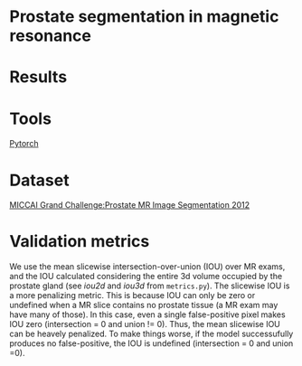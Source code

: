 # Prostate segmentation in magnetic resonance
 
# Results

# Tools
[Pytorch](https://pytorch.org)

# Dataset
[MICCAI Grand Challenge:Prostate MR Image Segmentation 2012](https://promise12.grand-challenge.org/home/)

# Validation metrics
We use the mean slicewise intersection-over-union (IOU) over MR exams, and the IOU calculated considering the entire 3d volume occupied by the prostate gland (see *iou2d* and *iou3d* from `metrics.py`). The slicewise IOU is a more penalizing metric. This is because IOU can only be zero or undefined when a MR slice contains no prostate tissue (a MR exam may have many of those). In this case, even a single false-positive pixel makes IOU zero (intersection = 0 and union != 0). Thus, the mean slicewise IOU can be heavely penalized. To make things worse, if the model successufully produces no false-positive, the IOU is undefined (intersection = 0 and union =0).     
